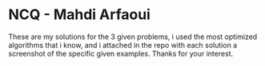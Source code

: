 # NCQ - Mahdi Arfaoui

These are my solutions for the 3 given problems, i used the most optimized algorithms that i know, and i attached in the repo with each solution a screenshot of the specific given examples. 
Thanks for your interest.
